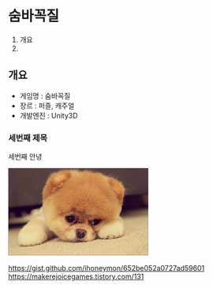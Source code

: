 # 숨바꼭질

1. 개요
2. 


## 개요

 - 게임명 : 숨바꼭질
 - 장르 : 퍼즐, 캐주얼
 - 개발엔진 : Unity3D

### 세번째 제목

세번째 안녕

![img1](./imgs/다운로드.jpg)

https://gist.github.com/ihoneymon/652be052a0727ad59601
https://makerejoicegames.tistory.com/131
